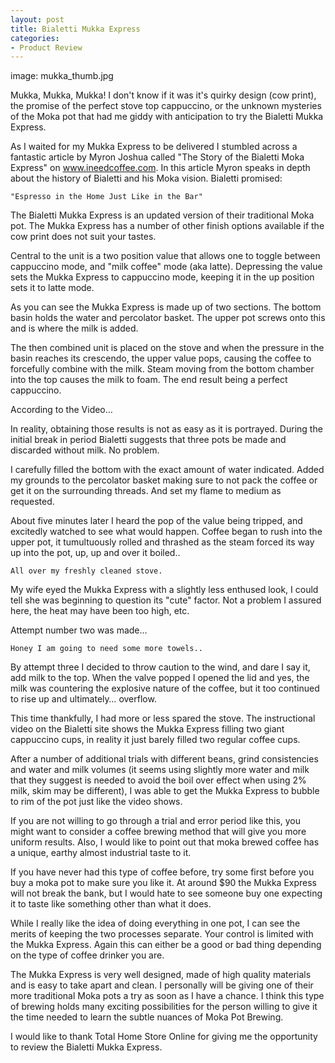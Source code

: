 ```yaml
---
layout: post
title: Bialetti Mukka Express
categories:
- Product Review
---
```

image: mukka_thumb.jpg

Mukka, Mukka, Mukka! I don't know if it was it's quirky design (cow print), the promise of the perfect stove top cappuccino, or the unknown mysteries of the Moka pot that had me giddy with anticipation to try the Bialetti Mukka Express.

As I waited for my Mukka Express to be delivered I stumbled across a fantastic article by Myron Joshua called "The Story of the Bialetti Moka Express" on www.ineedcoffee.com. In this article Myron speaks in depth about the history of Bialetti and his Moka vision. Bialetti promised:

    "Espresso in the Home Just Like in the Bar"

The Bialetti Mukka Express is an updated version of their traditional Moka pot. The Mukka Express has a number of other finish options available if the cow print does not suit your tastes.

Central to the unit is a two position value that allows one to toggle between cappuccino mode, and "milk coffee" mode (aka latte). Depressing the value sets the Mukka Express to cappuccino mode, keeping it in the up position sets it to latte mode.

As you can see the Mukka Express is made up of two sections. The bottom basin holds the water and percolator basket. The upper pot screws onto this and is where the milk is added.

The then combined unit is placed on the stove and when the pressure in the basin reaches its crescendo, the upper value pops, causing the coffee to forcefully combine with the milk. Steam moving from the bottom chamber into the top causes the milk to foam. The end result being a perfect cappuccino.

According to the Video…

In reality, obtaining those results is not as easy as it is portrayed. During the initial break in period Bialetti suggests that three pots be made and discarded without milk. No problem.

I carefully filled the bottom with the exact amount of water indicated. Added my grounds to the percolator basket making sure to not pack the coffee or get it on the surrounding threads. And set my flame to medium as requested.

About five minutes later I heard the pop of the value being tripped, and excitedly watched to see what would happen. Coffee began to rush into the upper pot, it tumultuously rolled and thrashed as the steam forced its way up into the pot, up, up and over it boiled..

    All over my freshly cleaned stove.

My wife eyed the Mukka Express with a slightly less enthused look, I could tell she was beginning to question its "cute" factor. Not a problem I assured here, the heat may have been too high, etc.

Attempt number two was made…

    Honey I am going to need some more towels..

By attempt three I decided to throw caution to the wind, and dare I say it, add milk to the top. When the valve popped I opened the lid and yes, the milk was countering the explosive nature of the coffee, but it too continued to rise up and ultimately… overflow.

This time thankfully, I had more or less spared the stove. The instructional video on the Bialetti site shows the Mukka Express filling two giant cappuccino cups, in reality it just barely filled two regular coffee cups.

After a number of additional trials with different beans, grind consistencies and water and milk volumes (it seems using slightly more water and milk that they suggest is needed to avoid the boil over effect when using 2% milk, skim may be different), I was able to get the Mukka Express to bubble to rim of the pot just like the video shows.

If you are not willing to go through a trial and error period like this, you might want to consider a coffee brewing method that will give you more uniform results. Also, I would like to point out that moka brewed coffee has a unique, earthy almost industrial taste to it.

If you have never had this type of coffee before, try some first before you buy a moka pot to make sure you like it. At around $90 the Mukka Express will not break the bank, but I would hate to see someone buy one expecting it to taste like something other than what it does.

While I really like the idea of doing everything in one pot, I can see the merits of keeping the two processes separate. Your control is limited with the Mukka Express. Again this can either be a good or bad thing depending on the type of coffee drinker you are.

The Mukka Express is very well designed, made of high quality materials and is easy to take apart and clean. I personally will be giving one of their more traditional Moka pots a try as soon as I have a chance. I think this type of brewing holds many exciting possibilities for the person willing to give it the time needed to learn the subtle nuances of Moka Pot Brewing.

I would like to thank Total Home Store Online for giving me the opportunity to review the Bialetti Mukka Express. 